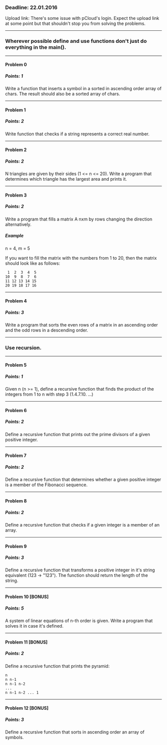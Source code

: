 ### Deadline: 22.01.2016

Upload link: There's some issue with pCloud's login. Expect the upload link at some point but that shouldn't stop you from solving the problems.

---

### Wherever possible define and use functions don't just do everything in the main().

---

#### Problem 0
##### Points: 1

Write a function that inserts a symbol in a sorted in ascending order array of chars. The result should also be a sorted array of chars.

---

#### Problem 1
##### Points: 2

Write function that checks if a string represents a correct real number.

---

#### Problem 2
##### Points: 2

N triangles are given by their sides (1 <= n <= 20). Write a program that determines which triangle has the largest area and prints it.

---

#### Problem 3
##### Points: 2

Write a program that fills a matrix A nxm by rows changing the direction alternatively.

##### Example

n = 4, m = 5

If you want to fill the matrix with the numbers from 1 to 20, then the matrix should look like as follows:

```
 1  2  3  4  5
10  9  8  7  6
11 12 13 14 15
20 19 18 17 16
```

---

#### Problem 4
##### Points: 3

Write a program that sorts the even rows of a matrix in an ascending order and the odd rows in a descending order.

---

### Use recursion.

---

#### Problem 5
##### Points: 1

Given n (n >= 1), define a recursive function that finds the product of the integers from 1 to n with step 3 (1.4.7.10. ...)

---

#### Problem 6 
##### Points: 2

Define a recursive function that prints out the prime divisors of a given positive integer.

---

#### Problem 7 
##### Points: 2

Define a recursive function that determines whether a given positive integer is a member of the Fibonacci sequence.

---

#### Problem 8
##### Points: 2

Define a recursive function that checks if a given integer is a member of an array.

---

#### Problem 9
##### Points: 3

Define a recursive function that transforms a positive integer in it's string equivalent (123 -> "123"). The function should return the length of the string.

---

#### Problem 10 [BONUS]
##### Points: 5 

A system of linear equations of n-th order is given. Write a program that solves it in case it's defined.

---

#### Problem 11 [BONUS]
##### Points: 2 

Define a recursive function that prints the pyramid:

```
n
n n-1
n n-1 n-2
...
n n-1 n-2 ... 1
```

---

#### Problem 12 [BONUS]
##### Points: 3

Define a recursive function that sorts in ascending order an array of symbols.



